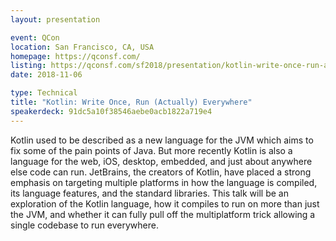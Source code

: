 ```yaml
---
layout: presentation

event: QCon
location: San Francisco, CA, USA
homepage: https://qconsf.com/
listing: https://qconsf.com/sf2018/presentation/kotlin-write-once-run-actually-everywhere
date: 2018-11-06

type: Technical
title: "Kotlin: Write Once, Run (Actually) Everywhere"
speakerdeck: 91dc5a10f38546aebe0acb1822a719e4
---
```


Kotlin used to be described as a new language for the JVM which aims to fix some of the pain points of Java. But more recently Kotlin is also a language for the web, iOS, desktop, embedded, and just about anywhere else code can run. JetBrains, the creators of Kotlin, have placed a strong emphasis on targeting multiple platforms in how the language is compiled, its language features, and the standard libraries. This talk will be an exploration of the Kotlin language, how it compiles to run on more than just the JVM, and whether it can fully pull off the multiplatform trick allowing a single codebase to run everywhere.
